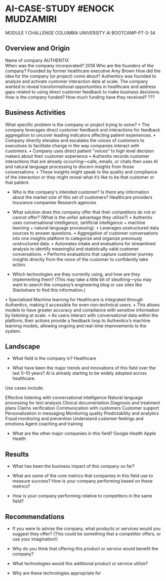 # AI-CASE-STUDY #ENOCK MUDZAMIRI 
MODULE 1 CHALLENGE COLUMBIA UNIVERSITY AI BOOTCAMP-PT-3-34

## Overview and Origin

Name of company
AUTHENTIX  
When was the company incorporated?
2018
Who are the founders of the company?
Founded by former healthcare executive Amy Brown
How did the idea for the company (or project) come about?
Authenticx was founded to analyze and activate customer interaction data at scale. The company wanted to reveal transformational opportunities in healthcare and address gaps related to using direct customer feedback to make business decisions.
How is the company funded? How much funding have they received?
???
## Business Activities
What specific problem is the company or project trying to solve?
•	The company leverages direct customer feedback and interactions for feedback aggregation to uncover leading indicators affecting patient experiences.
•	Company directly elevates and escalates the voices of customers to executives to facilitate change in the way companies interact with customers.
•	Company uses direct patient “voices” to high level decision makers about their customer experience
•	Authentix records customer interactions that are already occurring—calls, emails, or chats then uses AI and natural language processing to discern insights from those conversations.
•	These insights might speak to the quality and compliance of the interaction or they might reveal what it’s like to be that customer or that patient. 
* Who is the company's intended customer? Is there any information about the market size of this set of customers?
Healthcare providers
Insurance companies
Research agencies

* What solution does this company offer that their competitors do not or cannot offer? (What is the unfair advantage they utilize?)
•	Authentix uses conversational intelligence, (artificial intelligence + machine learning + natural language processing).
•	Leverages unstructured data sources to answer questions.
•	Aggregation of customer conversations into one insights platform to categorize and organize previously unstructured data.
•	Automates intake and evaluations for streamlined analysis to identify meaningful and statistically valid customer conversations.
•	Performs evaluations that capture customer journey insights directly from the voice of the customer to confidently take action.

* Which technologies are they currently using, and how are they implementing them? (This may take a little bit of sleuthing&mdash;you may want to search the company’s engineering blog or use sites like Stackshare to find this information.)

•	Specialized Machine learning for Healthcare is integrated through Authenticx, making it accessible for even non-technical users. 
•	This allows models to have greater accuracy and compliance with sensitive information by listening at scale.
•	As users interact with conversational data within the platform, their actions provide a feedback loop to Authenticx’s machine learning models, allowing ongoing and real-time improvements to the system.

## Landscape

* What field is the company in?
Healthcare

* What have been the major trends and innovations of this field over the last 5&ndash;10 years?
AI is already starting to be widely adopted across healthcare.

Use cases include:  

Effective listening with conversational intelligence 
Natural language processing for text analysis 
Clinical documentation
Diagnosis and treatment plans 
Claims verification 
Communication with customers 
Customer support 
Personalization in messaging 
Monitoring quality 
Predictability and analytics 
Fraud monitoring and prevention
Understand customer feelings and emotions
Agent coaching and training

* What are the other major companies in this field?
Google Health
Apple Health

## Results

* What has been the business impact of this company so far?

* What are some of the core metrics that companies in this field use to measure success? How is your company performing based on these metrics?


* How is your company performing relative to competitors in the same field?


## Recommendations

* If you were to advise the company, what products or services would you suggest they offer? (This could be something that a competitor offers, or use your imagination!)

* Why do you think that offering this product or service would benefit the company?

* What technologies would this additional product or service utilize?

* Why are these technologies appropriate for
